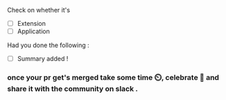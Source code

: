 
Check on whether it's 
<!-- to check put x inside [] eg. [x] -->
 
- [ ] Extension 
- [ ] Application

Had you done the following : 

- [ ] Summary added !

### once your pr get's merged take some time ⏲️, celebrate 🥳 and share it with the community on slack .
 
